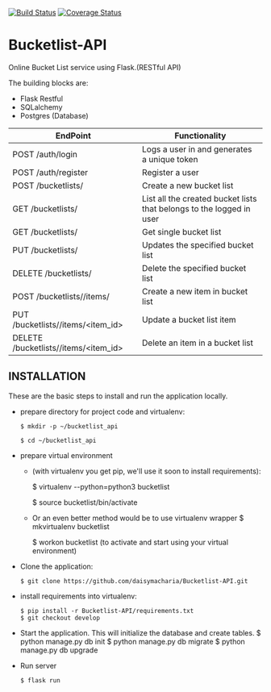 [![Build Status](https://travis-ci.org/daisymacharia/Bucketlist-API.svg?branch=ft-functionality-148194901)](https://travis-ci.org/daisymacharia/Bucketlist-API)
[![Coverage Status](https://coveralls.io/repos/github/daisymacharia/Bucketlist-API/badge.svg)](https://coveralls.io/github/daisymacharia/Bucketlist-API)


# Bucketlist-API

Online Bucket List service using Flask.(RESTful API)

The building blocks are:
  * Flask Restful
  * SQLalchemy
  * Postgres (Database)

EndPoint | Functionality
------------ | -------------
POST /auth/login | Logs a user in and generates a unique token
POST /auth/register | Register a user
POST /bucketlists/  | Create a new bucket list
GET /bucketlists/ | List all the created bucket lists that belongs to the logged in user
GET /bucketlists/<id> | Get single bucket list
PUT /bucketlists/<id> | Updates the specified bucket list
DELETE /bucketlists/<id> | Delete the specified bucket list
POST /bucketlists/<id>/items/ | Create a new item in bucket list
PUT /bucketlists/<id>/items/<item_id> | Update a bucket list item
DELETE /bucketlists/<id>/items/<item_id> | Delete an item in a bucket list

## INSTALLATION

These are the basic steps to install and run the application locally.

* prepare directory for project code and virtualenv:

      $ mkdir -p ~/bucketlist_api

      $ cd ~/bucketlist_api
* prepare virtual environment
  * (with virtualenv you get pip, we'll use it soon to install requirements):

      $ virtualenv --python=python3 bucketlist

      $ source bucketlist/bin/activate
  * Or an even better method would be to use virtualenv wrapper
      $ mkvirtualenv bucketlist

      $ workon bucketlist (to activate and start using your virtual environment)

* Clone the application:

      $ git clone https://github.com/daisymacharia/Bucketlist-API.git

* install requirements into virtualenv:

      $ pip install -r Bucketlist-API/requirements.txt
      $ git checkout develop

 * Start the application. This will initialize the database and create tables.
       $ python manage.py db init
       $ python manage.py db migrate
       $ python manage.py db upgrade

 * Run server

       $ flask run
